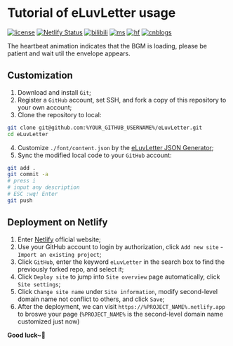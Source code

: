 # Tutorial of eLuvLetter usage
[![license](https://img.shields.io/github/license/Genius-Society/eLuvLetter.svg)](https://github.com/Genius-Society/eLuvLetter/blob/master/LICENSE)
[![Netlify Status](https://api.netlify.com/api/v1/badges/154babf2-94f7-4abf-a333-6f3e150dcf09/deploy-status)](https://eluvletter.netlify.app)
[![bilibili](https://img.shields.io/badge/bilibili-BV1hergYREEG-fc8bab.svg)](https://www.bilibili.com/video/BV1hergYREEG)
[![ms](https://img.shields.io/badge/ModelScope-eluvletter-624aff.svg)](https://www.modelscope.cn/studios/Genius-Society/eluvletter)
[![hf](https://img.shields.io/badge/HuggingFace-eluvletter-ffd21e.svg)](https://huggingface.co/spaces/Genius-Society/eluvletter)
[![cnblogs](https://img.shields.io/badge/cnblogs-16617269-075db3.svg)](https://www.cnblogs.com/Genius-Society/p/16617269.html)

The heartbeat animation indicates that the BGM is loading, please be patient and wait util the envelope appears.

## Customization
1. Download and install `Git`;
2. Register a `GitHub` account, set SSH, and fork a copy of this repository to your own account;
3. Clone the repository to local:
```bash
git clone git@github.com:%YOUR_GITHUB_USERNAME%/eLuvLetter.git
cd eLuvLetter
```

4. Customize `./font/content.json` by the [eLuvLetter JSON Generator](https://www.modelscope.cn/studios/Genius-Society/eluvletter);
5. Sync the modified local code to your `GitHub` account:
```bash
git add .
git commit -a
# press i
# input any description
# ESC :wq! Enter
git push
```

## Deployment on Netlify
1. Enter [Netlify](https://app.netlify.com) official website;
2. Use your GitHub account to login by authorization, click `Add new site` - `Import an existing project`;
3. Click `GitHub`, enter the keyword `eLuvLetter` in the search box to find the previously forked repo, and select it;
4. Click `Deploy site` to jump into `Site overview` page automatically, click `Site settings`;
5. Click `Change site name` under `Site information`, modify second-level domain name not conflict to others, and click `Save`;
6. After the deployment, we can visit `https://%PROJECT_NAME%.netlify.app` to broswe your page (`%PROJECT_NAME%` is the second-level domain name customized just now)

**Good luck~💖**
